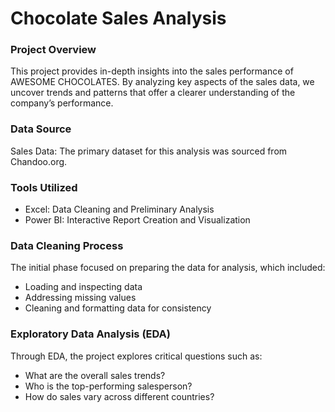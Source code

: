 # Chocolate Sales Analysis

### Project Overview

This project provides in-depth insights into the sales performance of AWESOME CHOCOLATES. By analyzing key aspects of the sales data, we uncover trends and patterns that offer a clearer understanding of the company’s performance.

### Data Source 

Sales Data: The primary dataset for this analysis was sourced from Chandoo.org. 

### Tools Utilized

- Excel: Data Cleaning and Preliminary Analysis
- Power BI: Interactive Report Creation and Visualization

### Data Cleaning Process

The initial phase focused on preparing the data for analysis, which included:
- Loading and inspecting data
- Addressing missing values
- Cleaning and formatting data for consistency


### Exploratory Data Analysis (EDA)

Through EDA, the project explores critical questions such as:
- What are the overall sales trends?
- Who is the top-performing salesperson?
- How do sales vary across different countries?
